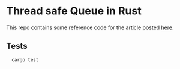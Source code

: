 # Thread safe Queue in Rust
This repo contains some reference code for the article posted [here](https://blog.fedevitale.dev/posts/thread-safe-queues-in-rust).

## Tests
```
  cargo test
```
